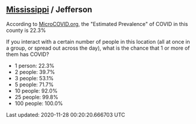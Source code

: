 
## [Mississippi](/united-states/mississippi) / Jefferson

According to [MicroCOVID.org](http://microcovid.org),
the "Estimated Prevalence" of COVID in this county is 22.3%

If you interact with a certain number of people in this location
(all at once in a group, or spread out across the day), what is the chance that
1 or more of them has COVID?

- 1 person: 22.3%
- 2 people: 39.7%
- 3 people: 53.1%
- 5 people: 71.7%
- 10 people: 92.0%
- 25 people: 99.8%
- 100 people: 100.0%

Last updated: 2020-11-28 00:20:20.666703 UTC
